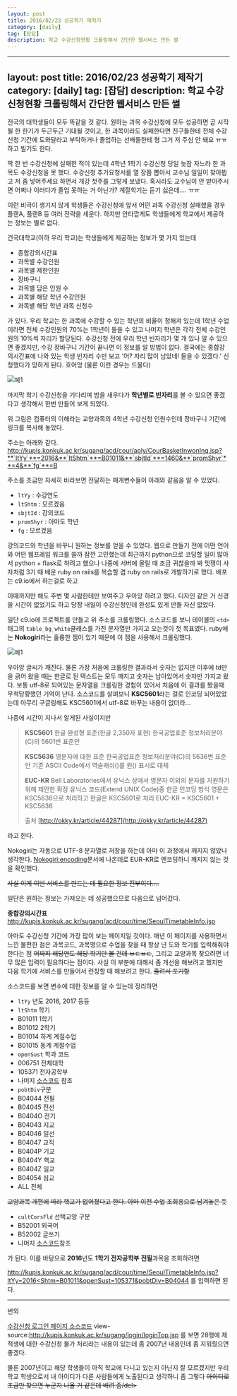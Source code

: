 ```yaml
---
layout: post
title: 2016/02/23 성공학기 제작기
category: [daily]
tag: [잡담]
description: 학교 수강신청현황 크롤링해서 간단한 웹서비스 만든 썰
---
```


---
layout: post
title: 2016/02/23 성공학기 제작기
category: [daily]
tag: [잡담]
description: 학교 수강신청현황 크롤링해서 간단한 웹서비스 만든 썰
---

전국의 대학생들이 모두 똑같을 것 같다. 원하는 과목 수강신청에 모두 성공하면 곧 시작될 한 한기가 두근두근 기대될 것이고, 한 과목이라도 실패한다면 친구들한테 전체 수강신청 기간에 도와달라고 부탁하거나 졸업하는 선배들한테 형 그거 저 주심 안 돼요 ㅠㅠ 하고 빌기도 한다.

딱 한 번 수강신청에 실패한 적이 있는데 4학년 1학기 수강신청 당일 늦잠 자느라 한 과목도 수강신청을 못 했다. 수강신청 추가요청서를 열 장쯤 뽑아서 교수님 일일이 찾아뵙고 저 좀 넣어주세요 하면서 개강 첫주를 그렇게 보냈다. 혹시라도 교수님이 안 받아주시면 어쩌나 이러다가 졸업 못하는 거 아닌가? 계절학기는 듣기 싫은데…. ㅠㅠ

이런 비극이 생기지 않게 학생들은 수강신청에 앞서 어떤 과목 수강신청 실패했을 경우 플랜A, 플랜B 등 여러 전략을 세운다. 하지만 안타깝게도 학생들에게 학교에서 제공하는 정보는 별로 없다.

건국대학교(이하 우리 학교)는 학생들에게 제공하는 정보가 몇 가지 있는데

 - 종합강의시간표
 - 과목별 수강인원
 - 과목별 제한인원
 - 장바구니
 - 과목별 담은 인원 수
 - 과목별 해당 학년 수강인원
 - 과목별 해당 학년 과목 신청수

가 있다. 우리 학교는 한 과목에 수강할 수 있는 학년의 비율이 정해져 있는데 1학년 수업이라면 전체 수강인원의 70%는 1학년이 들을 수 있고 나머지 학년은 각각 전체 수강인원의 10%씩 자리가 할당된다. 수강신청 전에 우리 학년 빈자리가 몇 개 있나 알 수 있으면 좋겠지만, 수강 장바구니 기간이 끝나면 이 정보를 알 방법이 없다. 결국에는 종합강의시간표에 나와 있는 학생 빈자리 수만 보고 '어? 자리 많이 남았네! 들을 수 있겠다.' 신청했다가 망하게 된다. 흐어엉 (물론 이런 경우는 드물다)

![예1](/images/daily/daily0/0.png)


마지막 학기 수강신청을 기다리며 밤을 새우다가 **학년별로 빈자리**를 볼 수 있으면 좋겠다고 생각해서 한번 만들어 보게 되었다.

위 그림은 컴퓨터의 이해라는 교양과목의 4학년 수강신청 인원수인데 장바구니 기간에 링크를 복사해 놓았다.



주소는 아래와 같다.
http://kupis.konkuk.ac.kr/sugang/acd/cour/aply/CourBasketInwonInq.jsp?**`ltYy`**=2016&**`ltShtm`**=B01011&**`sbjtId`**=1460&**`promShyr`**=4&**`fg`**=B

주소를 조금만 자세히 바라보면 전달하는 매개변수들이 아래와 같음을 알 수 있었다.

 - `ltYy` : 수강연도
 - `ltShtm` : 모르겠음
 - `sbjtId` : 강의코드
 - `promShyr` : 아마도 학년
 - `fg` : 모르겠음

강의코드와 학년을 바꾸니 원하는 정보를 얻을 수 있었다. 웹으로 만들기 전에 어떤 언어와 어떤 웹프레임 워크를 쓸까 잠깐 고민했는데 최근까지 python으로 코딩할 일이 많아서 python + flask로 하려고 했으나 나중에 서버에 올릴 때 조금 귀찮을까 봐 멋쟁이 사자처럼 3기 때 배운 ruby on rails를 복습할 겸 ruby on rails로 개발하기로 했다. 배포는 c9.io에서 하는걸로 하고

이때까지만 해도 주변 몇 사람한테만 보여주고 우아앙 하려고 했다. 디자인 같은 거 신경쓸 시간이 없었기도 하고 당장 내일이 수강신청인데 완성도 있게 만들 자신 없었다.

일단 c9.io에 프로젝트를 만들고 위 주소를 크롤링했다. 소스코드를 보니 테이블의 `<td>` 태그의 `table_bg_white`클래스를 가진 문자열만 가지고 오는것이 첫 목표였다. ruby에는 **Nokogiri**라는 훌륭한 젬이 있기 때문에 이 젬을 사용해서 크롤링했다.

![예1](/images/daily/daily0/1.png)

우아앙 글씨가 깨진다. 물론 가장 처음에 크롤링한 결과라서 숫자는 없지만 이후에 td만을 긁어 왔을 때는 한글로 된 텍스트는 모두 깨지고 숫자는 남아있어서 숫자만 가지고 왔다. 보통 utf-8로 되어있는 문자열을 크롤링한 경험이 있어서 처음에 이 결과를 봤을때 무척당황했던 기억이 난다. 소스코드를 살펴보니 **KSC5601**라는 걸로 인코딩 되어있었는데 아무리 구글링해도 KSC5601에서 utf-8로 바꾸는 내용이 없더라...

나중에 시간이 지나서 알게된 사실이지만

>
> **KSC5601**
>한글 완성형 표준(한글 2,350자 표현)
>한국공업표준 정보처리분야(C)의 5601번 표준안
>
> **KSC5636**
>영문자에 대한 표준
>한국공업표준 정보처리분야(C)의 5636번 표준안
>기존 ASCII Code에서 역슬래쉬(\)를 원(\) 표시로 대체
>
> **EUC-KR**
>Bell Laboratories에서 유닉스 상에서 영문자 이외의 문자를 지원하기 위해 제안한 확장 유닉스 코드(Extend UNIX Code)중 한글 인코딩 방식
>영문은 KSC5636으로 처리하고 한글은 KSC5601로 처리
>EUC-KR = KSC5601 + KSC5636
>
> 출처 [http://okky.kr/article/44287](http://okky.kr/article/44287)
>

라고 한다.

 Nokogiri는 자동으로 UTF-8 문자열로 저장을 하는데 아마 이 과정에서 깨지지 않았나 생각한다. [Nokogiri:encoding](http://www.nokogiri.org/tutorials/parsing_an_html_xml_document.html#encoding)문서에 나온데로 EUR-KR로 엔코딩하니 깨지지 않는 것을 확인했다.

<del>사실 이게 이번 서비스를 만드는 데 필요한 정보 전부이다…. </del>

일단은 원하는 정보는 가져오는 데 성공했으므로 다음으로 넘어갔다.

**종합강의시간표**
http://kupis.konkuk.ac.kr/sugang/acd/cour/time/SeoulTimetableInfo.jsp

아마도 수강신청 기간에 가장 많이 보는 페이지일 것이다. 매년 이 페이지를 사용하면서 느낀 불편한 점은 과목코드, 과목명으로 수업을 찾을 때 항상 년 도와 학기를 입력해줘야 한다는 점 <del> 어짜피 해당연도 해당 학기만 볼 건데 ㅂㄷㅂㄷ</del>, 그리고 교양과목 찾으려면 너무 많은 입력이 필요하다는 점이다. 사실 이 부분에 대해서 좀 개선을 해보려고 했지만 다음 학기에 서비스를 만들어서 런칭할 때 해보려고 한다. <del> 졸려서 포기함</del>

소스코드를 보면 변수에 대한 정보를 알 수 있는데 정리하면

 - `ltYy` 년도 2016, 2017 등등
 - `ltShtm` 학기
 - B01011 1학기
 - B01012 2학기
 - B01014 하계 계절수업
 - B01015 동계 계절수업
 - `openSust` 학과 코드
 - 006751 전체대학
 - 105371 전자공학부
 - 나머지 [소스코드](view-source:http://kupis.konkuk.ac.kr/sugang/acd/cour/time/SeoulTimetableInfo.jsp) 참조
 - `pobtDiv`구분
 - B04044 전필
 - B04045 전선
 - B0404O 전기
 - B04043 지교
 - B04046 일선
 - B04047 교직
 - B0404P 기교
 - B0404Y 핵교
 - B0404Z 일교
 - B04054 심교
 - ALL 전체

<del>교양과목 개편에 따라 핵교가 없어졌다고 한다. 아마 이전 수업 조회용으로 남겨놓은 듯</del>

 - `cultCorsFld` 선택교양 구분
 - B52001 외국어
 - B52002 글쓰기
 - 나머지 [소스코드](view-source:http://kupis.konkuk.ac.kr/sugang/acd/cour/time/SeoulTimetableInfo.jsp)참조

가 된다. 이를 바탕으로 **2016**년도 **1학기** **전자공학부** **전필**과목을 조회하려면

[http://kupis.konkuk.ac.kr/sugang/acd/cour/time/SeoulTimetableInfo.jsp?ltYy=2016<Shtm=B01011&openSust=105371&pobtDiv=B04044](http://kupis.konkuk.ac.kr/sugang/acd/cour/time/SeoulTimetableInfo.jsp?ltYy=2016<Shtm=B01011&openSust=105371&pobtDiv=B04044)
를 입력하면 된다.


---

번외

[수강신청 로그인 페이지 소스코드](view-source:http://kupis.konkuk.ac.kr/sugang/login/loginTop.jsp)
view-source:http://kupis.konkuk.ac.kr/sugang/login/loginTop.jsp
를 보면 28행에 제적생에 대한 수강신청 불가 처리라는 내용이 있는데 좀 2007년 내용인데 좀 지워줬으면 좋겠다.

 물론 2007년이고 해당 학생들이 아직 학교에 다니고 있는지 아닌지 잘 모르겠지만 우리 학교 학생으로서 내 아이디가 다른 사람들에게 노출된다고 생각하니 좀 그렇다 <del> 아이디로 조금만 찾으면 누군지 나올 거 같은데 배려 좀/del>